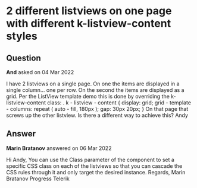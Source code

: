 # 2 different listviews on one page with different k-listview-content styles

## Question

**And** asked on 04 Mar 2022

I have 2 listviews on a single page. On one the items are displayed in a single column... one per row. On the second the items are displayed as a grid. Per the ListView template demo this is done by overriding the k-listview-content class: . k - listview - content { display: grid; grid - template - columns: repeat ( auto - fill, 180px ); gap: 30px 20px; } On that page that screws up the other listview. Is there a different way to achieve this? Andy

## Answer

**Marin Bratanov** answered on 06 Mar 2022

Hi Andy, You can use the Class parameter of the component to set a specific CSS class on each of the listviews so that you can cascade the CSS rules through it and only target the desired instance. Regards, Marin Bratanov Progress Telerik
